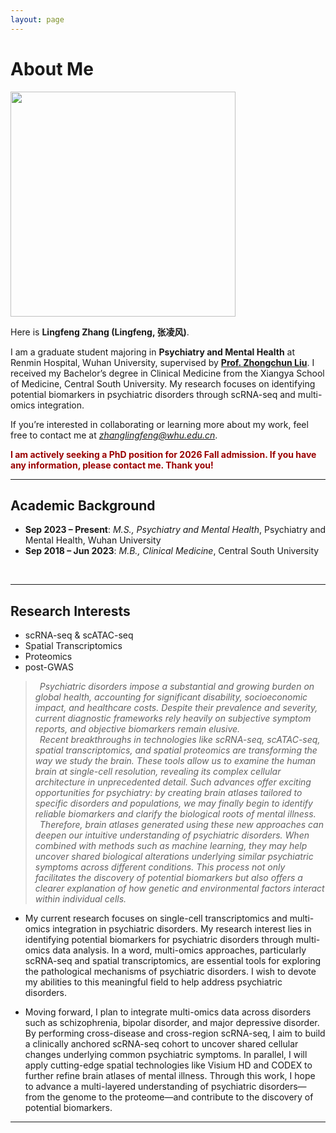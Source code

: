 ```yaml
---
layout: page
---
```


# About Me

<img src="https://lancelotzhang0124.github.io/Lingfeng.jpg" class="floatpic" width="360">

Here is **Lingfeng Zhang (Lingfeng, 张凌风)**.<br>

I am a graduate student majoring in **Psychiatry and Mental Health** at Renmin Hospital, Wuhan University, supervised by **[Prof. Zhongchun Liu](https://scholar.google.com/citations?user=W1uFFUAAAAAJ&hl=en)**. I received my Bachelor’s degree in Clinical Medicine from the Xiangya School of Medicine, Central South University. My research focuses on identifying potential biomarkers in psychiatric disorders through scRNA-seq and multi-omics integration.

If you’re interested in collaborating or learning more about my work, feel free to contact me at *[zhanglingfeng@whu.edu.cn](mailto:zhanglingfeng@whu.edu.cn)*.


**<font color="#990000">I am actively seeking a PhD position for 2026 Fall admission. If you have any information, please contact me. Thank you!</font>**

---
## Academic Background

- **Sep 2023 – Present**: *M.S., Psychiatry and Mental Health*, Psychiatry and Mental Health, Wuhan University
- **Sep 2018 – Jun 2023**: *M.B., Clinical Medicine*, Central South University
<br>

---

## Research Interests

- scRNA-seq & scATAC-seq
- Spatial Transcriptomics
- Proteomics
- post-GWAS

> *&ensp;Psychiatric disorders impose a substantial and growing burden on global health, accounting for significant disability, socioeconomic impact, and healthcare costs. Despite their prevalence and severity, current diagnostic frameworks rely heavily on subjective symptom reports, and objective biomarkers remain elusive.
> <br> &ensp;Recent breakthroughs in technologies like scRNA-seq, scATAC-seq, spatial transcriptomics, and spatial proteomics are transforming the way we study the brain. These tools allow us to examine the human brain at single-cell resolution, revealing its complex cellular architecture in unprecedented detail. Such advances offer exciting opportunities for psychiatry: by creating brain atlases tailored to specific disorders and populations, we may finally begin to identify reliable biomarkers and clarify the biological roots of mental illness.
> <br> &ensp;Therefore, brain atlases generated using these new approaches can deepen our intuitive understanding of psychiatric disorders. When combined with methods such as machine learning, they may help uncover shared biological alterations underlying similar psychiatric symptoms across different conditions. This process not only facilitates the discovery of potential biomarkers but also offers a clearer explanation of how genetic and environmental factors interact within individual cells.*


- My current research focuses on single-cell transcriptomics and multi-omics integration in psychiatric disorders. My research interest lies in identifying potential biomarkers for psychiatric disorders through multi-omics data analysis. In a word, multi-omics approaches, particularly scRNA-seq and spatial transcriptomics, are essential tools for exploring the pathological mechanisms of psychiatric disorders. I wish to devote my abilities to this meaningful field to help address psychiatric disorders.

- Moving forward, I plan to integrate multi-omics data across disorders such as schizophrenia, bipolar disorder, and major depressive disorder. By performing cross-disease and cross-region scRNA-seq, I aim to build a clinically anchored scRNA-seq cohort to uncover shared cellular changes underlying common psychiatric symptoms. In parallel, I will apply cutting-edge spatial technologies like Visium HD and CODEX to further refine brain atlases of mental illness. Through this work, I hope to advance a multi-layered understanding of psychiatric disorders—from the genome to the proteome—and contribute to the discovery of potential biomarkers.

---


